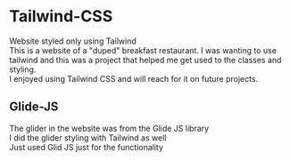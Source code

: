 # Tailwind-CSS
Website styled only using Tailwind\
This is a website of a "duped" breakfast restaurant. I was wanting to use tailwind and this was a project that helped me get used to the classes and styling.\
I enjoyed using Tailwind CSS and will reach for it on future projects. 
## Glide-JS
The glider in the website was from the Glide JS library\
I did the glider styling with Tailwind as well\
Just used Glid JS just for the functionality
